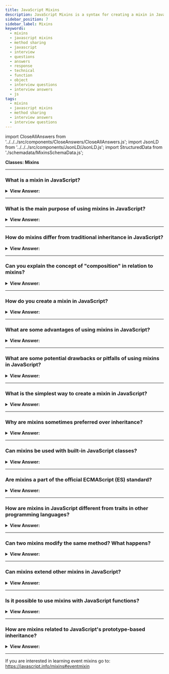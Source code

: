 ```yaml
---
title: JavaScript Mixins
description: JavaScript Mixins is a syntax for creating a mixin in JavaScript. A mixin is a class that is designed to be used as a mixin. Frontend Interview Questions
sidebar_position: 7
sidebar_label: Mixins
keywords:
  - mixins
  - javascript mixins
  - method sharing
  - javascript
  - interview
  - questions
  - answers
  - response
  - technical
  - function
  - object
  - interview questions
  - interview answers
  - js
tags:
  - mixins
  - javascript mixins
  - method sharing
  - interview answers
  - interview questions
---
```


import CloseAllAnswers from '../../../src/components/CloseAnswers/CloseAllAnswers.js';
import JsonLD from '../../../src/components/JsonLD/JsonLD.js';
import StructuredData from './schemadata/MixinsSchemaData.js';

<JsonLD data={StructuredData} />

<head>
  <title>JavaScript Mixins | Frontend Phone Interview Questions</title>
</head>

**Classes: Mixins**

<CloseAllAnswers />

---

### What is a mixin in JavaScript?

<details>
  <summary><strong>View Answer:</strong></summary>
  <div>
  <div><strong>Interview Response:</strong> A mixin is a design pattern used to extend or reuse functionality across multiple classes or objects. It's a way to share methods or properties without using inheritance, allowing for more flexibility and less code repetition.</div><br />
  <div><strong>Technical Response:</strong> We can only inherit from a single object in JavaScript. An item can only have one [[Prototype]]. A class may only extend to one additional class. This behavior is a constraint in 'class' inheritance that may necessitate the employment of a mixin. A mixin is a class with methods that other classes can utilize without inheriting from it. In other words, a mixin provides methods for implementing a specific behavior, but we do not use it by itself. We use it to add the behavior to other classes.
  </div><br />
  <div><strong className="codeExample">Code Example:</strong><br /><br />

  <div></div>

```js
// mixin
let sayHiMixin = {
  sayHi() {
    console.log(`Hello ${this.name}`);
  },
  sayBye() {
    console.log(`Bye ${this.name}`);
  },
};

// usage:
class User {
  constructor(name) {
    this.name = name;
  }
}

// copy the methods
Object.assign(User.prototype, sayHiMixin);

// now User can say hi
new User('Dude').sayHi(); // Hello Dude!
```

---

:::note
In JavaScript, we can only inherit from a single object. There can be only one `[[Prototype]]` for an object. And a class may extend to only one other class. That is a limiting factor in “class” inheritance that may require the use of a mixin.
:::

  </div>
  </div>
</details>

---

### What is the main purpose of using mixins in JavaScript?

<details>
  <summary><strong>View Answer:</strong></summary>
  <div>
  <div><strong>Interview Response:</strong> The primary purpose of using mixins is to achieve code reusability and avoid redundancy. Mixins allow developers to share functionality among various classes or objects without using inheritance, enabling a more modular and flexible code structure.
  </div>
  </div>
</details>

---

### How do mixins differ from traditional inheritance in JavaScript?

<details>
  <summary><strong>View Answer:</strong></summary>
  <div>
  <div><strong>Interview Response:</strong> Traditional inheritance involves a parent-child relationship between classes, where the child inherits properties and methods from the parent. Mixins, on the other hand, do not follow this hierarchy. Instead, they allow functionality to be shared among different classes or objects, without requiring a direct relationship between them.
  </div>
  </div>
</details>

---

### Can you explain the concept of "composition" in relation to mixins?

<details>
  <summary><strong>View Answer:</strong></summary>
  <div>
  <div><strong>Interview Response:</strong> A mixin in JavaScript is a function or object that contains methods that can be used by other classes. They are typically used to add common behavior that is shared across multiple classes. "Composition" refers to creating complex objects by combining simpler ones, with the idea being that each simple object has its own responsibilities and features, but can work together to create a more complex whole.
  </div><br />
  <div><strong className="codeExample">Code Example:</strong><br /><br />

  <div></div>

Here is a JavaScript example that utilizes composition and mixins:

```javascript
// A simple mixin example
let humanMixin = {
    eat: function() {
        console.log(`${this.name} is eating`);
    },
    sleep: function() {
        console.log(`${this.name} is sleeping`);
    },
};

let workerMixin = {
    work: function() {
        console.log(`${this.name} is working`);
    },
};

// Here we use Object.assign to "compose" a new object using mixins
function Human(name) {
    this.name = name;
}

// Add the methods from the mixin to the Human prototype
Object.assign(Human.prototype, humanMixin, workerMixin);

// Now we can create a new Human who can eat, sleep, and work
let john = new Human("John");
john.eat(); // "John is eating"
john.sleep(); // "John is sleeping"
john.work(); // "John is working"
```

In this example, we have two mixins, `humanMixin` and `workerMixin`, which contain some methods. The `Human` class uses these mixins to compose new objects. Each instance of `Human` can use the methods defined in the mixins.

---

:::note
This is a simple example, but it shows how composition can be used to create more complex objects from simpler ones. You can easily extend this idea to create more complex objects and behaviors.
:::

  </div>
  </div>
</details>

---

### How do you create a mixin in JavaScript?

<details>
  <summary><strong>View Answer:</strong></summary>
  <div>
  <div><strong>Interview Response:</strong> To create a mixin in JavaScript, you can define an object that contains the methods and properties you want to share. You can then use the Object.assign() method or spread syntax to copy those properties and methods to the target object or class, effectively mixing in the desired functionality.
  </div>
  </div>
</details>

---

### What are some advantages of using mixins in JavaScript?

<details>
  <summary><strong>View Answer:</strong></summary>
  <div>
  <div><strong>Interview Response:</strong> Mixins in JavaScript offer code reusability, flexibility, and modularity. They enable sharing functionality among objects, easy modification without affecting inheritance chains, and promote maintainable, modular code structures.
  </div>
  </div>
</details>

---

### What are some potential drawbacks or pitfalls of using mixins in JavaScript?

<details>
  <summary><strong>View Answer:</strong></summary>
  <div>
  <div><strong>Interview Response:</strong> Potential drawbacks of mixins include namespace collisions, increased complexity, and lack of explicit dependencies, leading to potential override issues, harder-to-maintain code, and unclear relationships among components.
  </div>
  </div>
</details>

---

### What is the simplest way to create a mixin in JavaScript?

<details>
  <summary><strong>View Answer:</strong></summary>
  <div>
  <div><strong>Interview Response:</strong> The simplest way to create a mixin in JavaScript is by defining an object with desired methods and properties, then using Object.assign() or spread syntax to copy them to the target object.</div><br />
  <div><strong className="codeExample">Code Example:</strong><br /><br />

  <div></div>

```js
let sayMixin = {
  say(phrase) {
    console.log(phrase);
  },
};

let sayHiMixin = {
  sayHi() {
    // call parent method
    sayMixin.say(`Hello, ${this.name}!`); // (*)
  },
  sayBye() {
    sayMixin.say(`Bye, ${this.name}!`); // (*)
  },
};

class User {
  constructor(name) {
    this.name = name;
  }
}

// copy the methods
Object.assign(User.prototype, sayHiMixin);

// now User can say hi
new User('Dude').sayHi(); // Hello, Dude!
new User('Jane').sayBye(); // Bye, Jane!
```

  </div>
  </div>
</details>

---

### Why are mixins sometimes preferred over inheritance?

<details>
  <summary><strong>View Answer:</strong></summary>
  <div>
  <div><strong>Interview Response:</strong> Mixins provide a way to share functionality between unrelated objects, avoiding problems of multiple inheritance and increasing modularity and flexibility, while reducing the complexity and potential dependency issues of inheritance.
  </div>
  </div>
</details>

---

### Can mixins be used with built-in JavaScript classes?

<details>
  <summary><strong>View Answer:</strong></summary>
  <div>
  <div><strong>Interview Response:</strong> Yes, mixins can be used with built-in JavaScript classes such as Array, Date, or Map, adding custom behaviors or methods to these classes without altering their original prototypes.
  </div><br />
  <div><strong className="codeExample">Code Example:</strong><br /><br />

  <div></div>

Sure, here's an example where we apply a mixin to the built-in Array class:

```javascript
// Our mixin
let listMixin = {
    getLastElement: function() {
        return this[this.length - 1];
    }
};

// Add mixin methods to Array prototype
Object.assign(Array.prototype, listMixin);

// Now every array has access to the 'getLastElement' method
let numbers = [1, 2, 3, 4, 5];
console.log(numbers.getLastElement()); // Outputs: 5
```

In this example, we've added a new method `getLastElement` to every array instance using a mixin. However, please note that modifying built-in classes is generally not recommended as it can lead to conflicts if other parts of your code (or third-party libraries) expect the original behavior. This practice should be used sparingly and with caution.

  </div>
  </div>
</details>

---

### Are mixins a part of the official ECMAScript (ES) standard?

<details>
  <summary><strong>View Answer:</strong></summary>
  <div>
  <div><strong>Interview Response:</strong> No, mixins are not officially part of the ECMAScript (ES) standard. They are a design pattern that has emerged and become popular in the JavaScript community due to their usefulness in sharing behaviors across objects.
  </div>
  </div>
</details>

---

### How are mixins in JavaScript different from traits in other programming languages?

<details>
  <summary><strong>View Answer:</strong></summary>
  <div>
  <div><strong>Interview Response:</strong> Mixins in JavaScript can have state and be applied multiple times, whereas traits in languages like Scala or PHP are stateless and can be used only once, avoiding the diamond problem.
  </div>
  </div>
</details>

---

### Can two mixins modify the same method? What happens?

<details>
  <summary><strong>View Answer:</strong></summary>
  <div>
  <div><strong>Interview Response:</strong> Yes, two mixins can modify the same method. The mixin that is applied last will override the method from the earlier mixin, leading to potential conflicts.
  </div><br />
  <div><strong className="codeExample">Code Example:</strong><br /><br />

  <div></div>

Here's an example demonstrating how two mixins modifying the same method can lead to an override:

```javascript
let mixin1 = {
    greet: function() {
        console.log('Hello from mixin1');
    }
};

let mixin2 = {
    greet: function() {
        console.log('Hello from mixin2');
    }
};

function MyObject() {}

// Applying mixin1
Object.assign(MyObject.prototype, mixin1);

// Applying mixin2
Object.assign(MyObject.prototype, mixin2);

let obj = new MyObject();

obj.greet(); // Outputs: 'Hello from mixin2'
```

In this example, we have two mixins: `mixin1` and `mixin2`. Both define a method called `greet`. We first apply `mixin1` to `MyObject`, then `mixin2`. When we create a new `MyObject` and call `greet`, the output is 'Hello from mixin2', because `mixin2` was applied last and its `greet` method overrides the one from `mixin1`.

  </div>
  </div>
</details>

---

### Can mixins extend other mixins in JavaScript?

<details>
  <summary><strong>View Answer:</strong></summary>
  <div>
  <div><strong>Interview Response:</strong> Yes, in JavaScript, a mixin can use methods from other mixins, essentially extending them. This can be accomplished through functions or with Object.assign to merge multiple mixin objects.
  </div><br />
  <div><strong className="codeExample">Code Example:</strong><br /><br />

  <div></div>

Here's an example of a mixin extending another mixin:

```javascript
let basicMixin = {
    eat: function() {
        console.log(`${this.name} is eating`);
    }
};

let advancedMixin = {
    ...basicMixin,
    work: function() {
        console.log(`${this.name} is working`);
    }
};

function Human(name) {
    this.name = name;
}

// Applying advancedMixin to Human prototype
Object.assign(Human.prototype, advancedMixin);

let john = new Human("John");
john.eat(); // Outputs: 'John is eating'
john.work(); // Outputs: 'John is working'
```

In this example, `advancedMixin` extends `basicMixin` by spreading its properties and methods with the spread operator (`...`). This new mixin is then applied to the `Human` class, so instances of `Human` have access to the methods from both mixins.

  </div>
  </div>
</details>

---

### Is it possible to use mixins with JavaScript functions?

<details>
  <summary><strong>View Answer:</strong></summary>
  <div>
  <div><strong>Interview Response:</strong> Yes, JavaScript functions are objects, so you can apply mixins to them, adding properties or methods that can then be used directly on the function object.
  </div><br />
  <div><strong className="codeExample">Code Example:</strong><br /><br />

  <div></div>

```javascript
let funcMixin = {
    doSomething: function() {
        console.log('The function is doing something');
    }
};

// Let's define a simple function
function myFunction() {
    console.log('This is my function');
}

// Apply the mixin to the function
Object.assign(myFunction, funcMixin);

// Now we can call doSomething on myFunction
myFunction.doSomething(); // Outputs: 'The function is doing something'
```

In this example, we have a mixin `funcMixin` that adds a method `doSomething` to an object. We apply this mixin to `myFunction` which is a function. Since functions in JavaScript are objects, we can add properties or methods to them, so we can now call `myFunction.doSomething()`.

  </div>
  </div>
</details>

---

### How are mixins related to JavaScript's prototype-based inheritance?

<details>
  <summary><strong>View Answer:</strong></summary>
  <div>
  <div><strong>Interview Response:</strong> Mixins are a way to add methods to JavaScript's prototype-based inheritance system, allowing objects to inherit methods from multiple sources, thus increasing code reusability and modularity.
  </div>
  </div>
</details>

---

If you are interested in learning event mixins go to: <https://javascript.info/mixins#eventmixin>
